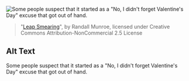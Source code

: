 ![Some people suspect that it started as a "No, I didn't forget Valentine's Day" excuse that got out of hand.](https://imgs.xkcd.com/comics/leap_smearing.png)
> "[Leap Smearing](https://xkcd.com/2266/)", by Randall Munroe, licensed under Creative Commons Attribution-NonCommercial 2.5 License

## Alt Text
Some people suspect that it started as a "No, I didn't forget Valentine's Day" excuse that got out of hand.
